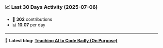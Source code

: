 <!--START_STATS-->
### 📈 Last 30 Days Activity (2025-07-06)  
- 🧮 **302** contributions  
- 📊 **10.07** per day
---
📝 **Latest blog:** [**Teaching AI to Code Badly (On Purpose)**](https://andriak.com/blog/badly-trained-ai)
<!--END_STATS-->
